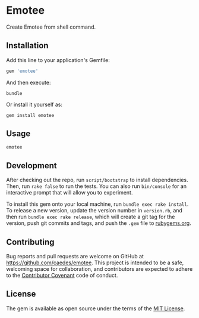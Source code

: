 # Emotee

Create Emotee from shell command.

## Installation

Add this line to your application's Gemfile:

```ruby
gem 'emotee'
```

And then execute:

```shell
bundle
```

Or install it yourself as:

```shell
gem install emotee
```

## Usage

```shell
emotee
```

## Development

After checking out the repo, run `script/bootstrap` to install dependencies. Then, run `rake false` to run the tests. You can also run `bin/console` for an interactive prompt that will allow you to experiment.

To install this gem onto your local machine, run `bundle exec rake install`. To release a new version, update the version number in `version.rb`, and then run `bundle exec rake release`, which will create a git tag for the version, push git commits and tags, and push the `.gem` file to [rubygems.org](https://rubygems.org).

## Contributing

Bug reports and pull requests are welcome on GitHub at https://github.com/caedes/emotee. This project is intended to be a safe, welcoming space for collaboration, and contributors are expected to adhere to the [Contributor Covenant](contributor-covenant.org) code of conduct.


## License

The gem is available as open source under the terms of the [MIT License](http://opensource.org/licenses/MIT).
